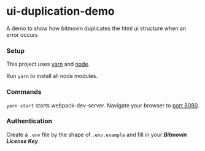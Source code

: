 # ui-duplication-demo
A demo to show how bitmovin duplicates the html ui structure when an error occurs

### Setup
This project uses [yarn]() and [node]().

Run  ```yarn``` to install all node modules.

### Commands

```yarn start``` starts webpack-dev-server. Navigate your browser to [port 8080](http://localhost:8080).

### Authentication
Create a `.env` file by the shape of `.env.example` and fill in your ***Bitmovin License Key***.

